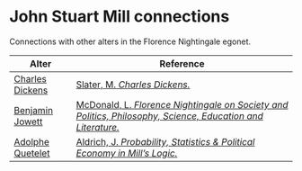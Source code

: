 # John Stuart Mill connections
Connections with other alters in the Florence Nightingale egonet.

| Alter  | Reference|
| ------------- |------------- |
| [Charles Dickens](https://github.com/altealo/FNTest/blob/master/AltersReferences/CharlesDickens.md)|[Slater, M. *Charles Dickens.*](https://books.google.co.uk/books?id=EeiVDwAAQBAJ&pg=PA421&lpg=PA421&dq=alexander+tulloch+on+dickens&source=bl&ots=XSTMzhqbGR&sig=ACfU3U1uq5KHIMzfEr8UgSKEd5Hnd48EKw&hl=en&sa=X&ved=2ahUKEwiT24_Vt9jlAhVhnVwKHZ3FAgwQ6AEwAnoECAYQAQ#v=snippet&q=Mill&f=false)|
| [Benjamin Jowett](https://github.com/altealo/FNTest/blob/master/AltersReferences/BenjaminJowett.md)|[McDonald, L. *Florence Nightingale on Society and Politics, Philosophy, Science, Education and Literature.*](https://books.google.co.uk/books?id=6uR0CwAAQBAJ&pg=PA370&lpg=PA370&dq=BENJAMIN+JOWETT+AND+EDWIN+CHADWICK&source=bl&ots=_oof-_UJK8&sig=ACfU3U3grpNzY5zaZmDD9H9DMq6yEDDWIw&hl=en&sa=X&ved=2ahUKEwihv-CUgPzjAhWQRRUIHUK_CTYQ6AEwDnoECAYQAQ#v=onepage&q=BENJAMIN%20JOWETT%20AND%20EDWIN%20CHADWICK&f=false)|
| [Adolphe Quetelet](https://github.com/altealo/FNTest/blob/master/AltersReferences/AdolpheQuetelet.md)  |[Aldrich, J. *Probability, Statistics & Political Economy in Mill’s Logic.*](http://www.economics.soton.ac.uk/staff/aldrich/aldrich%20mill.pdf)|

